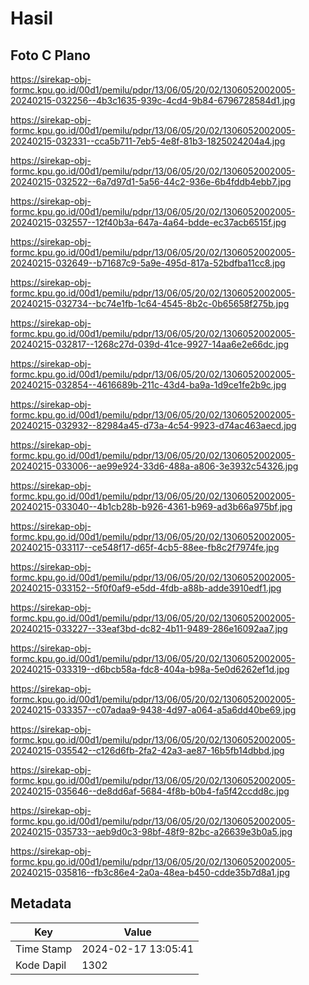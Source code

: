 # Hasil

## Foto C Plano

https://sirekap-obj-formc.kpu.go.id/00d1/pemilu/pdpr/13/06/05/20/02/1306052002005-20240215-032256--4b3c1635-939c-4cd4-9b84-6796728584d1.jpg

https://sirekap-obj-formc.kpu.go.id/00d1/pemilu/pdpr/13/06/05/20/02/1306052002005-20240215-032331--cca5b711-7eb5-4e8f-81b3-1825024204a4.jpg

https://sirekap-obj-formc.kpu.go.id/00d1/pemilu/pdpr/13/06/05/20/02/1306052002005-20240215-032522--6a7d97d1-5a56-44c2-936e-6b4fddb4ebb7.jpg

https://sirekap-obj-formc.kpu.go.id/00d1/pemilu/pdpr/13/06/05/20/02/1306052002005-20240215-032557--12f40b3a-647a-4a64-bdde-ec37acb6515f.jpg

https://sirekap-obj-formc.kpu.go.id/00d1/pemilu/pdpr/13/06/05/20/02/1306052002005-20240215-032649--b71687c9-5a9e-495d-817a-52bdfba11cc8.jpg

https://sirekap-obj-formc.kpu.go.id/00d1/pemilu/pdpr/13/06/05/20/02/1306052002005-20240215-032734--bc74e1fb-1c64-4545-8b2c-0b65658f275b.jpg

https://sirekap-obj-formc.kpu.go.id/00d1/pemilu/pdpr/13/06/05/20/02/1306052002005-20240215-032817--1268c27d-039d-41ce-9927-14aa6e2e66dc.jpg

https://sirekap-obj-formc.kpu.go.id/00d1/pemilu/pdpr/13/06/05/20/02/1306052002005-20240215-032854--4616689b-211c-43d4-ba9a-1d9ce1fe2b9c.jpg

https://sirekap-obj-formc.kpu.go.id/00d1/pemilu/pdpr/13/06/05/20/02/1306052002005-20240215-032932--82984a45-d73a-4c54-9923-d74ac463aecd.jpg

https://sirekap-obj-formc.kpu.go.id/00d1/pemilu/pdpr/13/06/05/20/02/1306052002005-20240215-033006--ae99e924-33d6-488a-a806-3e3932c54326.jpg

https://sirekap-obj-formc.kpu.go.id/00d1/pemilu/pdpr/13/06/05/20/02/1306052002005-20240215-033040--4b1cb28b-b926-4361-b969-ad3b66a975bf.jpg

https://sirekap-obj-formc.kpu.go.id/00d1/pemilu/pdpr/13/06/05/20/02/1306052002005-20240215-033117--ce548f17-d65f-4cb5-88ee-fb8c2f7974fe.jpg

https://sirekap-obj-formc.kpu.go.id/00d1/pemilu/pdpr/13/06/05/20/02/1306052002005-20240215-033152--5f0f0af9-e5dd-4fdb-a88b-adde3910edf1.jpg

https://sirekap-obj-formc.kpu.go.id/00d1/pemilu/pdpr/13/06/05/20/02/1306052002005-20240215-033227--33eaf3bd-dc82-4b11-9489-286e16092aa7.jpg

https://sirekap-obj-formc.kpu.go.id/00d1/pemilu/pdpr/13/06/05/20/02/1306052002005-20240215-033319--d6bcb58a-fdc8-404a-b98a-5e0d6262ef1d.jpg

https://sirekap-obj-formc.kpu.go.id/00d1/pemilu/pdpr/13/06/05/20/02/1306052002005-20240215-033357--c07adaa9-9438-4d97-a064-a5a6dd40be69.jpg

https://sirekap-obj-formc.kpu.go.id/00d1/pemilu/pdpr/13/06/05/20/02/1306052002005-20240215-035542--c126d6fb-2fa2-42a3-ae87-16b5fb14dbbd.jpg

https://sirekap-obj-formc.kpu.go.id/00d1/pemilu/pdpr/13/06/05/20/02/1306052002005-20240215-035646--de8dd6af-5684-4f8b-b0b4-fa5f42ccdd8c.jpg

https://sirekap-obj-formc.kpu.go.id/00d1/pemilu/pdpr/13/06/05/20/02/1306052002005-20240215-035733--aeb9d0c3-98bf-48f9-82bc-a26639e3b0a5.jpg

https://sirekap-obj-formc.kpu.go.id/00d1/pemilu/pdpr/13/06/05/20/02/1306052002005-20240215-035816--fb3c86e4-2a0a-48ea-b450-cdde35b7d8a1.jpg


## Metadata

| Key        | Value               |
| ---------- | ------------------- |
| Time Stamp | 2024-02-17 13:05:41 |
| Kode Dapil | 1302                |



